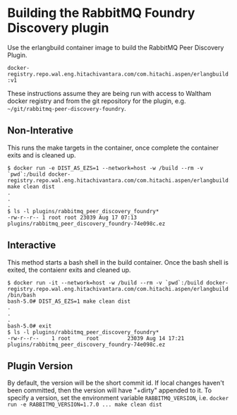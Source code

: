 # Building the RabbitMQ Foundry Discovery plugin

Use the erlangbuild container image to build the RabbitMQ Peer Discovery Plugin.

`docker-registry.repo.wal.eng.hitachivantara.com/com.hitachi.aspen/erlangbuild:v1`


These instructions assume they are being run with access to Waltham docker registry and from the git repository for the plugin, e.g. `~/git/rabbitmq-peer-discovery-foundry`.

## Non-Interative
This runs the make targets in the container, once complete the container exits and is cleaned up.

```
$ docker run -e DIST_AS_EZS=1 --network=host -w /build --rm -v `pwd`:/build docker-registry.repo.wal.eng.hitachivantara.com/com.hitachi.aspen/erlangbuild:v1 make clean dist
.
.
.
$ ls -l plugins/rabbitmq_peer_discovery_foundry*
-rw-r--r-- 1 root root 23039 Aug 17 07:13 plugins/rabbitmq_peer_discovery_foundry-74e098c.ez
```

## Interactive

This method starts a bash shell in the build container.  Once the bash shell is exited, the contaienr exits and cleaned up.



```
$ docker run -it --network=host -w /build --rm -v `pwd`:/build docker-registry.repo.wal.eng.hitachivantara.com/com.hitachi.aspen/erlangbuild:v1 /bin/bash
bash-5.0# DIST_AS_EZS=1 make clean dist
.
.
.
bash-5.0# exit
$ ls -l plugins/rabbitmq_peer_discovery_foundry*
-rw-r--r--    1 root     root         23039 Aug 14 17:21 plugins/rabbitmq_peer_discovery_foundry-74e098c.ez
```


## Plugin Version

By default, the version will be the short commit id.  If local changes haven't been committed, then the version will have "+dirty" appended to it.
To specify a version, set the environment variable `RABBITMQ_VERSION`, i.e. `docker run -e RABBITMQ_VERSION=1.7.0 ... make clean dist`

